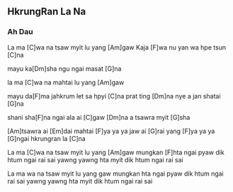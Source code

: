 ## HkrungRan La Na

### Ah Dau

La ma [C]wa na tsaw myit lu yang [Am]gaw
Kaja [F]wa nu yan wa hpe tsun [C]na

mayu ka[Dm]sha ngu ngai masat [G]na

la ma [C]wa na mahtai lu yang [Am]gaw

mayu da[F]ma jahkrum let sa hpyi [C]na
prat ting [Dm]na nye a jan shatai [G]na

shani sha[F]na ngai ala ai [C]gaw
[Dm]na a tsawra myit [G]sha

[Am]tsawra ai [Em]dai mahtai
[F]ya ya ya jaw ai [G]rai yang
[F]ya ya ya [G]ngai hkrungran la [C]na

La ma [C]wa na tsaw myit lu yang [Am]gaw
mungkan [F]hta ngai pyaw dik htum ngai rai sai
yawng yawng hta myit dik htum ngai rai sai

La ma wa na tsaw myit lu yang gaw
mungkan hta ngai pyaw dik htum ngai rai sai
yawng yawng hta myit dik htum ngai rai sai
